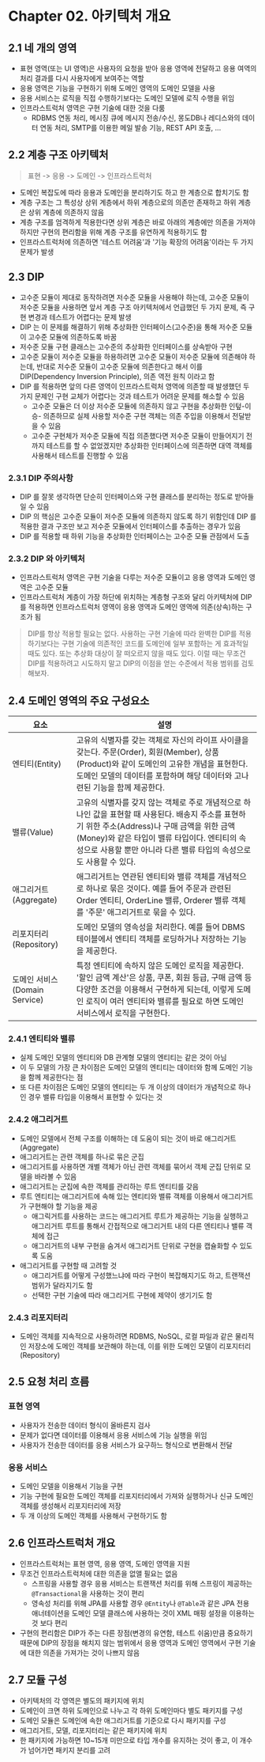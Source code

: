 # Chapter 02. 아키텍처 개요

## 2.1 네 개의 영역

- 표현 영역(또는 UI 영역)은 사용자의 요청을 받아 응용 영역에 전달하고 응용 여역의 처리 결과를 다시 사용자에게 보여주는 역할
- 응용 영역은 기능을 구현하기 위해 도메인 영역의 도메인 모델을 사용
- 응용 서비스는 로직을 직접 수행하기보다는 도메인 모델에 로직 수행을 위임
- 인프라스트럭처 영역은 구현 기술에 대한 것을 다룸
  - RDBMS 연동 처리, 메시징 큐에 메시지 전송/수신, 몽도DB나 레디스와의 데이터 연동 처리, SMTP를 이용한 메일 발송 기능, REST API 호출, ...

## 2.2 계층 구조 아키텍처

> 표현 -> 응용 -> 도메인 -> 인프라스트럭처

- 도메인 복잡도에 따라 응용과 도메인을 분리하기도 하고 한 계층으로 합치기도 함
- 계층 구조는 그 특성상 상위 계층에서 하위 계층으로의 의존만 존재하고 하위 계층은 상위 계층에 의존하지 않음
- 계층 구조를 엄격하게 적용한다면 상위 계층은 바로 아래의 계층에만 의존을 가져야 하지만 구현의 편리함을 위해 계층 구조를 유연하게 적용하기도 함
- 인프라스트럭처에 의존하면 '테스트 어려움'과 '기능 확장의 어려움'이라는 두 가지 문제가 발생

## 2.3 DIP

- 고수준 모듈이 제대로 동작하려면 저수준 모듈을 사용해야 하는데, 고수준 모듈이 저수준 모듈을 사용하면 앞서 계층 구조 아키텍처에서 언급했던 두 가지 문제, 즉 구현 변경과 테스트가 어렵다는 문제 발생
- DIP 는 이 문제를 해결하기 위해 추상화한 인터페이스(고수준)을 통해 저수준 모듈이 고수준 모듈에 의존하도록 바꿈
- 저수준 모듈 구현 클래스는 고수준의 추상화한 인터페이스를 상속받아 구현
- 고수준 모듈이 저수준 모듈을 하용하려면 고수준 모듈이 저수준 모듈에 의존해야 하는데, 반대로 저수준 모듈이 고수준 모듈에 의존한다고 해서 이를 DIP(Dependency Inversion Principle), 의존 역전 원칙 이라고 함
- DIP 를 적용하면 앞의 다른 영역이 인프라스트럭처 영역에 의존할 때 발생했던 두 가지 문제인 구현 교체가 어렵다는 것과 테스트가 어려운 문제를 해소할 수 있음
  - 고수준 모듈은 더 이상 저수준 모듈에 의존하지 않고 구현을 추상화한 인텊-이승- 의존하므로 실제 사용할 저수준 구현 객체는 의존 주입을 이용해서 전달받을 수 있음
  - 고수준 구현체가 저수준 모듈에 직접 의존했다면 저수준 모듈이 만들어지기 전까지 테스트를 할 수 없었겠지만 추상화한 인터페이스에 의존하면 대역 객체를 사용해서 테스트를 진행할 수 있음

### 2.3.1 DIP 주의사항

- DIP 를 잘못 생각하면 단순히 인터페이스와 구현 클래스를 분리하는 정도로 받아들일 수 있음
- DIP 의 핵심은 고수준 모듈이 저수준 모듈에 의존하지 않도록 하기 위함인데 DIP 를 적용한 결과 구조만 보고 저수준 모듈에서 인터페이스를 추출하는 경우가 있음
- DIP 를 적용할 때 하위 기능을 추상화한 인터페이스는 고수준 모듈 관점에서 도출

### 2.3.2 DIP 와 아키텍처

- 인프라스트럭처 영역은 구현 기술을 다루는 저수준 모듈이고 응용 영역과 도메인 영역은 고수준 모듈
- 인프라스트럭처 계층이 가장 하단에 위치하는 계층형 구조와 달리 아키텍처에 DIP를 적용하면 인프라스트럭처 영역이 응용 영역과 도메인 영역에 의존(상속)하는 구조가 됨

> DIP를 항상 적용할 필요는 없다. 사용하는 구현 기술에 따라 완벽한 DIP를 적용하기보다는 구현 기술에 의존적인 코드를 도메인에 일부 포함하는 게 효과적일 때도 있다. 또는 추상화 대상이 잘 떠오르지 않을 때도 있다. 이럴 때는 무조건 DIP를 적용하려고 시도하지 말고 DIP의 이점을 얻는 수준에서 적용 범위를 검토해보자.

## 2.4 도메인 영역의 주요 구성요소

|요소|설명|
|---|---|
|엔티티(Entity)|고유의 식별자를 갖는 객체로 자신의 라이프 사이클을 갖는다. 주문(Order), 회원(Member), 상품(Product)와 같이 도메인의 고유한 개념을 표현한다. 도메인 모델의 데이터를 포함하며 해당 데이터와 고나련된 기능을 함께 제공한다.|
|밸류(Value)|고유의 식별자를 갖지 않는 객체로 주로 개념적으로 하나인 값을 표현할 때 사용된다. 배송지 주소를 표현하기 위한 주소(Address)나 구매 금액을 위한 금액(Money)와 같은 타입이 밸류 타입이다. 엔티티의 속성으로 사용할 뿐만 아니라 다른 밸류 타입의 속성으로도 사용할 수 있다.|
|애그리거트(Aggregate)|애그리거트는 연관된 엔티티와 밸류 객체를 개념적으로 하나로 묶은 것이다. 예를 들어 주문과 관련된 Order 엔티티, OrderLine 밸류, Orderer 밸류 객체를 '주문' 애그리거트로 묶을 수 있다.|
|리포지터리(Repository)|도메인 모델의 영속성을 처리한다. 예를 들어 DBMS 테이블에서 엔티티 객체를 로딩하거나 저장하는 기능을 제공한다.|
|도메인 서비스(Domain Service)|특정 엔티티에 속하지 않은 도메인 로직을 제공한다. '할인 금액 계산'은 상품, 쿠폰, 회원 등급, 구매 금액 등 다양한 조건을 이용해서 구현하게 되는데, 이렇게 도메인 로직이 여러 엔티티와 밸류를 필요로 하면 도메인 서비스에서 로직을 구현한다.|

### 2.4.1 엔티티와 밸류

- 실제 도메인 모델의 엔티티와 DB 관계형 모델의 엔티티는 같은 것이 아님
- 이 두 모델의 가장 큰 차이점은 도메인 모델의 엔티티는 데이터와 함께 도메인 기능을 함께 제공한다는 점
- 또 다른 차이점은 도메인 모델의 엔티티는 두 개 이상의 데이터가 개념적으로 하나인 경우 밸류 타입을 이용해서 표현할 수 있다는 것

### 2.4.2 애그리거트

- 도메인 모델에서 전체 구조를 이해하는 데 도움이 되는 것이 바로 애그리거트(Aggregate)
- 애그리거트는 관련 객체를 하나로 묶은 군집
- 애그리거트를 사용하면 개별 객체가 아닌 관련 객체를 묶어서 객체 군집 단위로 모델을 바라볼 수 있음
- 애그리거트는 군집에 속한 객체를 관리하는 루트 엔티티를 갖음
- 루트 엔티티는 애그리거트에 속해 있는 엔티티와 밸류 객체를 이용해서 애그리거트가 구현해야 할 기능을 제공
  - 애그릭거트를 사용하는 코드는 애그리거트 루트가 제공하는 기능을 실행하고 애그리거트 루트를 통해서 간접적으로 애그리거트 내의 다른 엔티티나 밸류 객체에 접근
  - 애그리거트의 내부 구현을 숨겨서 애그리거트 단위로 구현을 캡슐화할 수 있도록 도움
- 애그리거트를 구현할 때 고려할 것
  - 애그리거트를 어떻게 구성했느냐에 따라 구현이 복잡해지기도 하고, 트랜잭션 범위가 달라지기도 함
  - 선택한 구현 기술에 따라 애그리거트 구현에 제약이 생기기도 함

### 2.4.3 리포지터리

- 도메인 객체를 지속적으로 사용하려면 RDBMS, NoSQL, 로컬 파일과 같은 물리적인 저장소에 도메인 객체를 보관해야 하는데, 이를 위한 도메인 모델이 리포지터리(Repository)

## 2.5 요청 처리 흐름

### 표현 영역

- 사용자가 전송한 데이터 형식이 올바른지 검사
- 문제가 없다면 데이터를 이용해서  응용 서비스에 기능 실행을 위임
- 사용자가 전송한 데이터를 응용 서비스가 요구하느 형식으로 변환해서 전달

### 응용 서비스

- 도메인 모델을 이용해서 기능을 구현
- 기능 구현에 필요한 도메인 객체를 리포지터리에서 가져와 실행하거나 신규 도메인 객체를 생성해서 리포지터리에 저장
- 두 개 이상의 도메인 객체를 사용해서 구현하기도 함

## 2.6 인프라스트럭처 개요

- 인프라스트럭처는 표현 영역, 응용 영역, 도메인 영역을 지원
- 무조건 인프라스트럭처에 대한 의존을 없앨 필요는 없음
  - 스프링을 사용할 경우 응용 서비스는 트랜잭션 처리를 위해 스프링이 제공하는 `@Transactional`을 사용하는 것이 편리
  - 영속성 처리를 위해 JPA를 사용할 경우 `@Entity`나 `@Table`과 같은 JPA 전용 애너테이션을 도메인 모델 클래스에 사용하는 것이 XML 매핑 설정을 이용하는 것 보다 편리
- 구현의 편리함은 DIP가 주는 다른 장점(변경의 유연함, 테스트 쉬움)만큼 중요하기 때문에 DIP의 장점을 해치지 않는 범위에서 응용 영역과 도메인 영역에서 구현 기술에 대한 의존을 가져가는 것이 나쁘지 않음

## 2.7 모듈 구성

- 아키텍처의 각 영역은 별도의 패키지에 위치
- 도메인이 크면 하위 도메인으로 나누고 각 하위 도메인마다 별도 패키지를 구성
- 도메인 모듈은 도메인에 속한 애그리거트를 기준으로 다시 패키지를 구성
- 애그리거트, 모델, 리포지터리는 같은 패키지에 위치
- 한 패키지에 가능하면 10~15개 미만으로 타입 개수를 유지하는 것이 좋고, 이 개수가 넘어가면 패키지 분리를 고려
